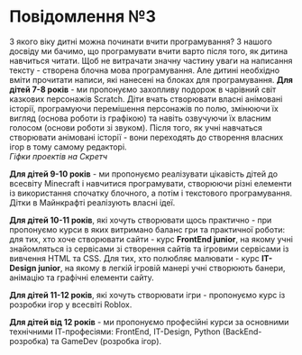 # Повідомлення №3
З якого віку дитні можна починати вчити програмування?
З нашого досвіду ми бачимо, що програмувати вчити варто після того, як дитина навчиться читати. Щоб не витрачати значну частину уваги на написання тексту - створена блочна мова програмування. Але дитині необхідно вміти прочитати написи, які нанесені на блоках для програмування. 
**Для дітей 7-8 років** - ми пропонуємо захопливу подорож в чарівний світ казкових персонажів Scratch. Діти вчать створювати власні анімовані історії, програмуючи перемішення персонажів по полю, змінюючи їх вигляд (основа роботи із графікою) та навіть озвучуючи їх власним голосом (основи роботи зі звуком). Після того, як учні навчаться створювати анімовані історії - вони переходять до створення власних ігор в тому самому редакторі.  
*Гіфки проектів на Скретч*
  
**Для дітей 9-10 років** - ми пропонуємо реалізувати цікавість дітей до всесвіту Minecraft і навчитися програмувати, створюючи різні елементи із використання спочатку блочного, а потім і текстового програмування. Дітки в Майнкрафті реалізують власні ідеї.


**Для дітей 10-11 років**, які хочуть створювати щось практично - при пропонуємо курси в яких витримано баланс гри та практичної роботи: для тих, хто хоче створювати сайти - курс **FrontEnd junior**, на якому учні знайомляться із сервісами зі створення сайтів та ігровими сервісами із вивчення HTML та CSS. Для тих, хто полюбляє малювати - курс  **IT-Design junior**, на якому в легкій ігровій манері учні створюють банери, анімацію та графічні елементи сайту.  
  
**Для дітей 11-12 років**, які хочуть створювати ігри - пропонуємо курс із розробки ігор у всесвіті Roblox.
 
**Для дітей від 12 років** - ми пропонуємо професійні курси за основними технічними ІТ-професіями: FrontEnd, IT-Design, Python (BackEnd-розробка) та GameDev (розробка ігор).